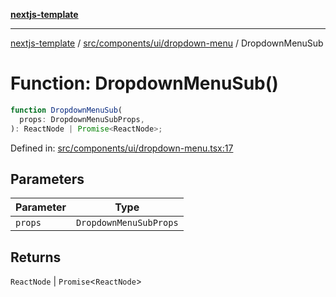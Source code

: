 [**nextjs-template**](../../../../../README.md)

---

[nextjs-template](../../../../../README.md) / [src/components/ui/dropdown-menu](../README.md) / DropdownMenuSub

# Function: DropdownMenuSub()

```ts
function DropdownMenuSub(
  props: DropdownMenuSubProps,
): ReactNode | Promise<ReactNode>;
```

Defined in: [src/components/ui/dropdown-menu.tsx:17](https://github.com/Its-Satyajit/nextjs-template/blob/a020f2e64682696d16eea8be5c54d400aa09764e/src/components/ui/dropdown-menu.tsx#L17)

## Parameters

| Parameter | Type                   |
| --------- | ---------------------- |
| `props`   | `DropdownMenuSubProps` |

## Returns

`ReactNode` \| `Promise`\<`ReactNode`\>
